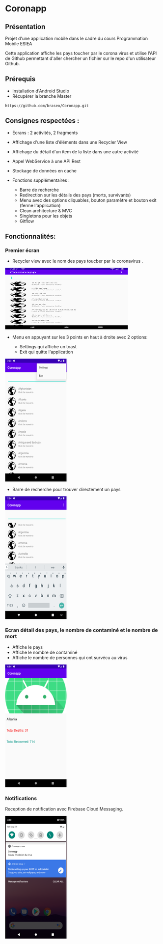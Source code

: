 # Coronapp

## Présentation

Projet d'une application mobile dans le cadre du cours Programmation Mobile ESIEA

Cette application affiche les pays toucher par le corona virus et utilise l'API de Github permettant d'aller chercher un fichier sur le repo d'un utilisateur Github.

## Prérequis


- Installation d'Android Studio
- Récupérer la branche Master<br/>


````
https://github.com/braseo/Coronapp.git
````

## Consignes respectées : 


- Écrans : 2 activités, 2 fragments
- Affichage d'une liste d’éléments dans une Recycler View
- Affichage du détail d'un item de la liste dans une autre activité
- Appel WebService à une API Rest
- Stockage de données en cache

- Fonctions supplémentaires :
	- Barre de recherche
	- Redirection sur les détails des pays (morts, survivants)
	- Menu avec des options cliquables, bouton paramètre et bouton exit (ferme l'application) 
	- Clean architecture & MVC
	- Singletons pour les objets
	- Gitflow



## Fonctionnalités: 

### Premier écran 

- Recycler view avec le nom des pays toucber par le coronavirus .

<img src="images/Recycler_view.png" alt="Recycler view" width="400" height="200" />

- Menu en appuyant sur les 3 points en haut à droite avec 2 options:
	
	- Settings qui affiche un toast
	- Exit qui quitte l'application
<img src="images/Item.png" alt="Item" width="200" height="400" />
	
- Barre de recherche pour trouver directement un pays
<img src="images/Search_bar.png" alt="Search_bar" width="200" height="400" />

### Ecran détail des pays, le nombre de contaminé et le nombre de mort

- Affiche le pays
- Affiche le nombre de contaminé 
- Affiche le nombre de personnes qui ont survécu au virus


<img src="images/Detail_activity.png" alt="Detail_activity" width="200" height="400" />

### Notifications

Reception de notification avec Firebase Cloud Messaging.

<img src="images/Firebase.png" alt="Firebase" width="200" height="400" />

